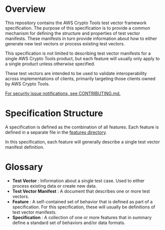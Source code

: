 # Overview

This repository contains the AWS Crypto Tools test vector framework specification. The purpose
of this specification is to provide a common mechanism for defining the structure and properties
of test vector manifests. These manifests in turn provide information about how to either generate
new test vectors or process existing test vectors.

This specification is not limited to describing test vector manifests for a single AWS Crypto Tools
product, but each feature will usually only apply to a single product unless otherwise specified.

These test vectors are intended to be used to validate interoperability across implementations
of clients, primarily targeting those clients owned by AWS Crypto Tools.

[For security issue notifications, see CONTRIBUTING.md.](./CONTRIBUTING.md#security-issue-notifications)

# Specification Structure

A specification is defined as the combination of all features. Each feature is defined in a separate
file in the [features directory](features/FEATURES.md).

In this specification, each feature will generally describe a single test vector manifest definition.

# Glossary

* **Test Vector** : Information about a single test case. Used to either process existing data
    or create new data.
* **Test Vector Manifest** : A document that describes one or more test vectors.
* **Feature** : A self-contained set of behavior that is defined as part of a specification.
    For this specification, these will usually be definitions of test vector manifests.
* **Specification** : A collection of one or more features that in summary define a standard
    set of behaviors and/or data formats.
